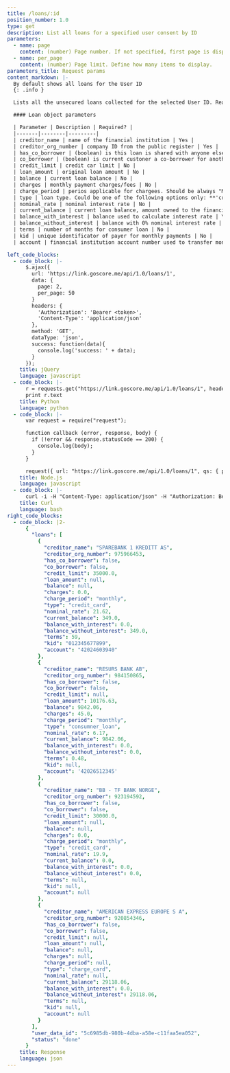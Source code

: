 ```yaml
---
title: /loans/:id
position_number: 1.0
type: get
description: List all loans for a specified user consent by ID
parameters:
  - name: page
    content: (number) Page number. If not specified, first page is displayed.
  - name: per_page
    content: (number) Page limit. Define how many items to display.
parameters_title: Request params
content_markdown: |-
  By default shows all loans for the User ID
  {: .info }

  Lists all the unsecured loans collected for the selected User ID. Read more above about how to get a valid token.

  #### Loan object parameters

  | Parameter | Description | Required? |
  |-------|--------|---------|
  | creditor_name | name of the financial institution | Yes |
  | creditor_org_number | company ID from the public register | Yes |
  | has_co_borrower | (boolean) is this loan is shared with anyone else, has a co-borrower | Yes |
  | co_borrower | (boolean) is current custoner a co-borrower for another person | Yes |
  | credit_limit | credit car limit | No |
  | loan_amount | original loan amount | No |
  | balance | current loan balance | No |
  | charges | monthly payment charges/fees | No |
  | charge_period | perios applicable for chargees. Should be always "MONTHLY" if present | No |
  | type | loan type. Could be one of the following options only: **'credit_card', 'consumner_loan', 'charge_card'** | Yes |
  | nominal_rate | nominal interest rate | No |
  | current_balance | current loan balance, amount owned to the financial institution | Yes |
  | balance_with_interest | balance used to calculate interest rate | Yes |
  | balance_without_interest | balance with 0% nominal interest rate | Yes |
  | terms | number of months for consumer loan | No |
  | kid | unique identificator of payer for monthly payments | No |
  | account | financial institution account number used to transfer money to | No |

left_code_blocks:
  - code_block: |-
      $.ajax({
        url: 'https://link.goscore.me/api/1.0/loans/1',
        data: {
          page: 2,
          per_page: 50
        }
        headers: {
          'Authorization': 'Bearer <token>',
          'Content-Type': 'application/json'
        },
        method: 'GET',
        dataType: 'json',
        success: function(data){
          console.log('success: ' + data);
        }
      });
    title: jQuery
    language: javascript
  - code_block: |-
      r = requests.get("https://link.goscore.me/api/1.0/loans/1", headers={ "Authorization": "Bearer <token>", "Content-Type": "application/json" })
      print r.text
    title: Python
    language: python
  - code_block: |-
      var request = require("request");

      function callback (error, response, body) {
        if (!error && response.statusCode == 200) {
          console.log(body);
        }
      }

      request({ url: "https://link.goscore.me/api/1.0/loans/1", qs: { page: 2, per_page: 50 }, headers: { "Authorization": "Bearer <token>", "Content-Type": "application/json" }}, callback)
    title: Node.js
    language: javascript
  - code_block: |-
      curl -i -H "Content-Type: application/json" -H "Authorization: Bearer <token>" https://link.goscore.me/api/1.0/loans/1?page=2&per_page=50&active=true
    title: Curl
    language: bash
right_code_blocks:
  - code_block: |2-
      {
        "loans": [
          {
            "creditor_name": "SPAREBANK 1 KREDITT AS",
            "creditor_org_number": 975966453,
            "has_co_borrower": false,
            "co_borrower": false,
            "credit_limit": 35000.0,
            "loan_amount": null,
            "balance": null,
            "charges": 0.0,
            "charge_period": "monthly",
            "type": "credit_card",
            "nominal_rate": 21.62,
            "current_balance": 349.0,
            "balance_with_interest": 0.0,
            "balance_without_interest": 349.0,
            "terms": 59,
            "kid": "012345677899",
            "account": "42024603940"
          },
          {
            "creditor_name": "RESURS BANK AB",
            "creditor_org_number": 984150865,
            "has_co_borrower": false,
            "co_borrower": false,
            "credit_limit": null,
            "loan_amount": 10176.63,
            "balance": 9842.06,
            "charges": 45.0,
            "charge_period": "monthly",
            "type": "consumner_loan",
            "nominal_rate": 6.17,
            "current_balance": 9842.06,
            "balance_with_interest": 0.0,
            "balance_without_interest": 0.0,
            "terms": 0.48,
            "kid": null,
            "account": '42026512345'
          },
          {
            "creditor_name": "BB - TF BANK NORGE",
            "creditor_org_number": 923194592,
            "has_co_borrower": false,
            "co_borrower": false,
            "credit_limit": 30000.0,
            "loan_amount": null,
            "balance": null,
            "charges": 0.0,
            "charge_period": "monthly",
            "type": "credit_card",
            "nominal_rate": 19.9,
            "current_balance": 0.0,
            "balance_with_interest": 0.0,
            "balance_without_interest": 0.0,
            "terms": null,
            "kid": null,
            "account": null
          },
          {
            "creditor_name": "AMERICAN EXPRESS EUROPE S A",
            "creditor_org_number": 920854346,
            "has_co_borrower": false,
            "co_borrower": false,
            "credit_limit": null,
            "loan_amount": null,
            "balance": null,
            "charges": null,
            "charge_period": null,
            "type": "charge_card",
            "nominal_rate": null,
            "current_balance": 29118.06,
            "balance_with_interest": 0.0,
            "balance_without_interest": 29118.06,
            "terms": null,
            "kid": null,
            "account": null
          }
        ],
        "user_data_id": "5c6985db-980b-4dba-a58e-c11faa5ea052",
        "status": "done"
      }
    title: Response
    language: json
---
```

